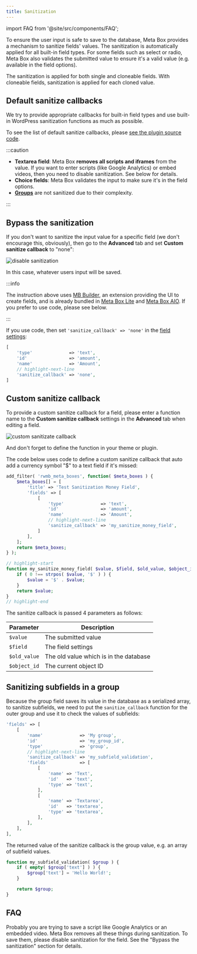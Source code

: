 ```yaml
---
title: Sanitization
---
```


import FAQ from '@site/src/components/FAQ';

To ensure the user input is safe to save to the database, Meta Box provides a mechanism to sanitize fields' values. The sanitization is automatically applied for all built-in field types. For some fields such as select or radio, Meta Box also validates the submitted value to ensure it's a valid value (e.g. available in the field options).

The sanitization is applied for both single and cloneable fields. With cloneable fields, sanitization is applied for each cloned value.

## Default sanitize callbacks

We try to provide appropriate callbacks for built-in field types and use built-in WordPress sanitization functions as much as possible.

To see the list of default sanitize callbacks, please [see the plugin source code](https://github.com/wpmetabox/meta-box/blob/master/inc/sanitizer.php#L50).

:::caution

- **Textarea field**: Meta Box **removes all scripts and iframes** from the value. If you want to enter scripts (like Google Analytics) or embed videos, then you need to disable sanitization. See below for details.
- **Choice fields**: Meta Box validates the input to make sure it's in the field options.
- **[Groups](/extensions/meta-box-group/)** are not sanitized due to their complexity.

:::

## Bypass the sanitization

If you don't want to sanitize the input value for a specific field (we don't encourage this, obviously), then go to the **Advanced** tab and set **Custom sanitize callback** to "none":

![disable sanitization](https://imgur.elightup.com/hqzOpTt.png)

In this case, whatever users input will be saved.

:::info

The instruction above uses [MB Builder](/extensions/meta-box-builder/), an extension providing the UI to create fields, and is already bundled in [Meta Box Lite](https://metabox.io/lite/) and [Meta Box AIO](/extensions/meta-box-aio/). If you prefer to use code, please see below.

:::

If you use code, then set `'sanitize_callback' => 'none'` in the [field settings](/field-settings/):

```php
[
    'type'              => 'text',
    'id'                => 'amount',
    'name'              => 'Amount',
    // highlight-next-line
    'sanitize_callback' => 'none',
]
```


## Custom sanitize callback

To provide a custom sanitize callback for a field, please enter a function name to the **Custom sanitize callback** settings in the **Advanced** tab when editing a field.

![custom sanitizate callback](https://imgur.elightup.com/NnS4XAC.png)

And don't forget to define the function in your theme or plugin.

The code below uses code to define a custom sanitize callback that auto add a currency symbol "$" to a text field if it's missed:

```php
add_filter( 'rwmb_meta_boxes', function( $meta_boxes ) {
    $meta_boxes[] = [
        'title' => 'Test Sanitization Money Field',
        'fields' => [
            [
                'type'              => 'text',
                'id'                => 'amount',
                'name'              => 'Amount',
                // highlight-next-line
                'sanitize_callback' => 'my_sanitize_money_field',
            ]
        ],
    ];
    return $meta_boxes;
} );

// highlight-start
function my_sanitize_money_field( $value, $field, $old_value, $object_id ) {
    if ( 0 !== strpos( $value, '$' ) ) {
        $value = '$' . $value;
    }
    return $value;
}
// highlight-end
```

The sanitize callback is passed 4 parameters as follows:

Parameter|Description
---|---
`$value` | The submitted value
`$field` | The field settings
`$old_value` | The old value which is in the database
`$object_id` | The current object ID

## Sanitizing subfields in a group

Because the group field saves its value in the database as a serialized array, to sanitize subfields, we need to put the `sanitize_callback` function for the outer group and use it to check the values of subfields:

```php
'fields' => [
    [
        'name'              => 'My group',
        'id'                => 'my_group_id',
        'type'              => 'group',
        // highlight-next-line
        'sanitize_callback' => 'my_subfield_validation',
        'fields'            => [
            [
                'name' => 'Text',
                'id'   => 'text',
                'type' => 'text',
            ],
            [
                'name' => 'Textarea',
                'id'   => 'textarea',
                'type' => 'textarea',
            ],
        ],
    ],
],
```

The returned value of the sanitize callback is the group value, e.g. an array of subfield values.

```php
function my_subfield_validation( $group ) {
    if ( empty( $group['text'] ) ) {
        $group['text'] = 'Hello World!';
    }

    return $group;
}
```

## FAQ

<FAQ question="Why doesn't my textarea field save values?">

Probably you are trying to save a script like Google Analytics or an embedded video. Meta Box removes all these things during sanitization. To save them, please disable sanitization for the field. See the "Bypass the sanitization" section for details.

</FAQ>
